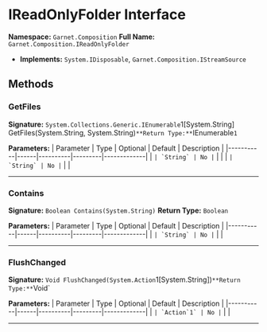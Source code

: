 # IReadOnlyFolder Interface

**Namespace:** `Garnet.Composition`
**Full Name:** `Garnet.Composition.IReadOnlyFolder`
- **Implements:** `System.IDisposable`, `Garnet.Composition.IStreamSource`

## Methods

### GetFiles

**Signature:** `System.Collections.Generic.IEnumerable`1[System.String] GetFiles(System.String, System.String)`
**Return Type:** `IEnumerable`1`

**Parameters:**
| Parameter | Type | Optional | Default | Description |
|-----------|------|----------|---------|-------------|
| `` | `String` | No | `` |  |
| `` | `String` | No | `` |  |

---

### Contains

**Signature:** `Boolean Contains(System.String)`
**Return Type:** `Boolean`

**Parameters:**
| Parameter | Type | Optional | Default | Description |
|-----------|------|----------|---------|-------------|
| `` | `String` | No | `` |  |

---

### FlushChanged

**Signature:** `Void FlushChanged(System.Action`1[System.String])`
**Return Type:** `Void`

**Parameters:**
| Parameter | Type | Optional | Default | Description |
|-----------|------|----------|---------|-------------|
| `` | `Action`1` | No | `` |  |

---